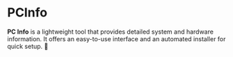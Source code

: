 # PCInfo
**PC Info** is a lightweight tool that provides detailed system and hardware information. It offers an easy-to-use interface and an automated installer for quick setup. 🚀
